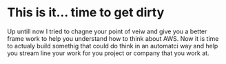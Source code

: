 # This is it... time to get dirty

Up untill now I tried to chagne your point of veiw and give you a better frame work to help you understand how to think about AWS. Now it is time to actualy build somethig that could do think in an automatci way and help you stream line your work for you project or company that you work at.

